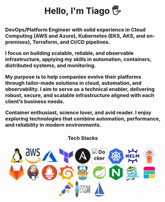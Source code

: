 <h1 align="center">
Hello, I'm Tiago 🖐️
  
<h3>
  
  DevOps/Platform Engineer with solid experience in Cloud Computing (AWS and Azure), Kubernetes (EKS, AKS, and on-premises), Terraform, and CI/CD pipelines.

  I focus on building scalable, reliable, and observable infrastructure, applying my skills in automation, containers, distributed systems, and monitoring.

  My purpose is to help companies evolve their platforms through tailor-made solutions in cloud, automation, and observability. I aim to serve as a technical enabler, delivering robust, secure, and scalable infrastructure aligned with each client’s business needs.

  Container enthusiast, science lover, and avid reader. I enjoy exploring technologies that combine automation, performance, and reliability in modern environments.

<h3/>
  
<h3 align="center">
Tech Stacks
<h3/>
  
<p align="center">
  <img src="https://raw.githubusercontent.com/devicons/devicon/master/icons/linux/linux-original.svg" height="50" width="50" title="Linux">
  <img src="https://raw.githubusercontent.com/Paulino02/logos.svg/master/amazon-web-services-2.svg" height="50" width="50" title="AWS">
  <img src="https://raw.githubusercontent.com/Paulino02/logos.svg/master/microsoft_azure-icon.svg" height="50" width="50" title="AZURE">
  <img src="https://raw.githubusercontent.com/Paulino02/logos.svg/master/terraformio-icon.svg" height="50" width="50" title="Terraform">
  <img src="https://raw.githubusercontent.com/Paulino02/logos.svg/master/ansible-icon.svg" height="50" width="50" title="Ansible">
  <img src="https://cdn.jsdelivr.net/gh/devicons/devicon/icons/docker/docker-original-wordmark.svg" height="50" width="50" title="Docker">
  <img src="https://raw.githubusercontent.com/kubernetes/kubernetes/master/logo/logo.svg" height="50" width="50" title="Kubernetes">
  <img src="https://raw.githubusercontent.com/Paulino02/logos.svg/master/helmsh-icon.svg" height="50" width="50" title="helm">
  <img src="https://raw.githubusercontent.com/Paulino02/logos.svg/master/argoprojio-icon.svg" height="50" width="50" title="argo">
  <img src="https://raw.githubusercontent.com/Paulino02/logos.svg/master/gitlab.svg" height="50" width="50" title="gitlab">
  <img src="https://raw.githubusercontent.com/Paulino02/logos.svg/master/jenkins-icon.svg" height="50" width="50" title="Jenkins">
  <img src="https://raw.githubusercontent.com/Paulino02/logos.svg/master/prometheus.svg" height="50" width="50" title="prometheus">
  <img src="https://raw.githubusercontent.com/Paulino02/logos.svg/master/grafana.svg" height="50" width="50" title="grafana">
  <img src="https://raw.githubusercontent.com/Paulino02/logos.svg/master/traefikio-icon.svg" height="50" width="50" title="traefik">
  <img src="https://raw.githubusercontent.com/Paulino02/logos.svg/master/icons8-logotipo-da-primavera.svg" height="50" width="50" title="springboot">
  <img src="https://raw.githubusercontent.com/Paulino02/logos.svg/master/nginx-icon.svg" height="50" width="50" title="nginx">
  <img src="https://raw.githubusercontent.com/Paulino02/logos.svg/master/jaegertracingio-icon.svg" height="50" width="50" title="jaeger">
  <img src="https://raw.githubusercontent.com/Paulino02/logos.svg/master/elastic-stack.svg" height="50" width="50" title="elk-stack">
  <img src="https://raw.githubusercontent.com/Paulino02/logos.svg/master/OpenTelemetry.svg" height="50" width="50" title="opentelemetry">
  <img src="https://raw.githubusercontent.com/Paulino02/logos.svg/master/Logo_of_Keycloak.svg" height="50" width="50" title="keycloak">
  <img src="https://raw.githubusercontent.com/Paulino02/logos.svg/master/istioio-icon.svg" height="50" width="50" title="istio">
  </p>
